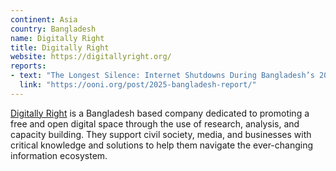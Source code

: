 ```yaml
---
continent: Asia
country: Bangladesh
name: Digitally Right
title: Digitally Right
website: https://digitallyright.org/
reports:
- text: "The Longest Silence: Internet Shutdowns During Bangladesh’s 2024 Uprising"
  link: "https://ooni.org/post/2025-bangladesh-report/"
---
```


[Digitally Right](https://digitallyright.org/) is a Bangladesh based company dedicated to promoting a free and open digital space through the use of research, analysis, and capacity building. They support civil society, media, and businesses with critical knowledge and solutions to help them navigate the ever-changing information ecosystem. 
